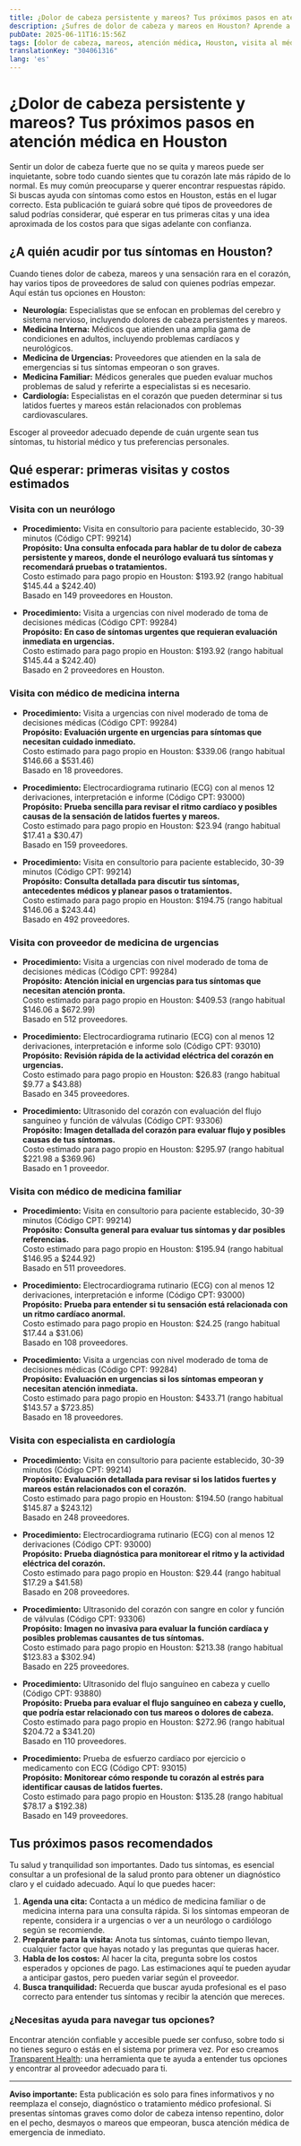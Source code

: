 ```yaml
---
title: ¿Dolor de cabeza persistente y mareos? Tus próximos pasos en atención médica en Houston  
description: ¿Sufres de dolor de cabeza y mareos en Houston? Aprende a quién acudir, qué procedimientos esperar y los costos estimados para guiar tus próximos pasos.  
pubDate: 2025-06-11T16:15:56Z
tags: [dolor de cabeza, mareos, atención médica, Houston, visita al médico, costos, neurología, cardiología]
translationKey: "304061316"
lang: 'es'
---
```


# ¿Dolor de cabeza persistente y mareos? Tus próximos pasos en atención médica en Houston

Sentir un dolor de cabeza fuerte que no se quita y mareos puede ser inquietante, sobre todo cuando sientes que tu corazón late más rápido de lo normal. Es muy común preocuparse y querer encontrar respuestas rápido. Si buscas ayuda con síntomas como estos en Houston, estás en el lugar correcto. Esta publicación te guiará sobre qué tipos de proveedores de salud podrías considerar, qué esperar en tus primeras citas y una idea aproximada de los costos para que sigas adelante con confianza.

## ¿A quién acudir por tus síntomas en Houston?

Cuando tienes dolor de cabeza, mareos y una sensación rara en el corazón, hay varios tipos de proveedores de salud con quienes podrías empezar. Aquí están tus opciones en Houston:

- **Neurología:** Especialistas que se enfocan en problemas del cerebro y sistema nervioso, incluyendo dolores de cabeza persistentes y mareos.  
- **Medicina Interna:** Médicos que atienden una amplia gama de condiciones en adultos, incluyendo problemas cardíacos y neurológicos.  
- **Medicina de Urgencias:** Proveedores que atienden en la sala de emergencias si tus síntomas empeoran o son graves.  
- **Medicina Familiar:** Médicos generales que pueden evaluar muchos problemas de salud y referirte a especialistas si es necesario.  
- **Cardiología:** Especialistas en el corazón que pueden determinar si tus latidos fuertes y mareos están relacionados con problemas cardiovasculares.

Escoger al proveedor adecuado depende de cuán urgente sean tus síntomas, tu historial médico y tus preferencias personales.

## Qué esperar: primeras visitas y costos estimados

### Visita con un neurólogo

- **Procedimiento:** Visita en consultorio para paciente establecido, 30-39 minutos (Código CPT: 99214)  
  **Propósito:** **Una consulta enfocada para hablar de tu dolor de cabeza persistente y mareos, donde el neurólogo evaluará tus síntomas y recomendará pruebas o tratamientos.**  
  Costo estimado para pago propio en Houston: $193.92 (rango habitual $145.44 a $242.40)  
  Basado en 149 proveedores en Houston.

- **Procedimiento:** Visita a urgencias con nivel moderado de toma de decisiones médicas (Código CPT: 99284)  
  **Propósito:** **En caso de síntomas urgentes que requieran evaluación inmediata en urgencias.**  
  Costo estimado para pago propio en Houston: $193.92 (rango habitual $145.44 a $242.40)  
  Basado en 2 proveedores en Houston.

### Visita con médico de medicina interna

- **Procedimiento:** Visita a urgencias con nivel moderado de toma de decisiones médicas (Código CPT: 99284)  
  **Propósito:** **Evaluación urgente en urgencias para síntomas que necesitan cuidado inmediato.**  
  Costo estimado para pago propio en Houston: $339.06 (rango habitual $146.66 a $531.46)  
  Basado en 18 proveedores.

- **Procedimiento:** Electrocardiograma rutinario (ECG) con al menos 12 derivaciones, interpretación e informe (Código CPT: 93000)  
  **Propósito:** **Prueba sencilla para revisar el ritmo cardíaco y posibles causas de la sensación de latidos fuertes y mareos.**  
  Costo estimado para pago propio en Houston: $23.94 (rango habitual $17.41 a $30.47)  
  Basado en 159 proveedores.

- **Procedimiento:** Visita en consultorio para paciente establecido, 30-39 minutos (Código CPT: 99214)  
  **Propósito:** **Consulta detallada para discutir tus síntomas, antecedentes médicos y planear pasos o tratamientos.**  
  Costo estimado para pago propio en Houston: $194.75 (rango habitual $146.06 a $243.44)  
  Basado en 492 proveedores.

### Visita con proveedor de medicina de urgencias

- **Procedimiento:** Visita a urgencias con nivel moderado de toma de decisiones médicas (Código CPT: 99284)  
  **Propósito:** **Atención inicial en urgencias para tus síntomas que necesitan atención pronta.**  
  Costo estimado para pago propio en Houston: $409.53 (rango habitual $146.06 a $672.99)  
  Basado en 512 proveedores.

- **Procedimiento:** Electrocardiograma rutinario (ECG) con al menos 12 derivaciones, interpretación e informe solo (Código CPT: 93010)  
  **Propósito:** **Revisión rápida de la actividad eléctrica del corazón en urgencias.**  
  Costo estimado para pago propio en Houston: $26.83 (rango habitual $9.77 a $43.88)  
  Basado en 345 proveedores.

- **Procedimiento:** Ultrasonido del corazón con evaluación del flujo sanguíneo y función de válvulas (Código CPT: 93306)  
  **Propósito:** **Imagen detallada del corazón para evaluar flujo y posibles causas de tus síntomas.**  
  Costo estimado para pago propio en Houston: $295.97 (rango habitual $221.98 a $369.96)  
  Basado en 1 proveedor.

### Visita con médico de medicina familiar

- **Procedimiento:** Visita en consultorio para paciente establecido, 30-39 minutos (Código CPT: 99214)  
  **Propósito:** **Consulta general para evaluar tus síntomas y dar posibles referencias.**  
  Costo estimado para pago propio en Houston: $195.94 (rango habitual $146.95 a $244.92)  
  Basado en 511 proveedores.

- **Procedimiento:** Electrocardiograma rutinario (ECG) con al menos 12 derivaciones, interpretación e informe (Código CPT: 93000)  
  **Propósito:** **Prueba para entender si tu sensación está relacionada con un ritmo cardíaco anormal.**  
  Costo estimado para pago propio en Houston: $24.25 (rango habitual $17.44 a $31.06)  
  Basado en 108 proveedores.

- **Procedimiento:** Visita a urgencias con nivel moderado de toma de decisiones médicas (Código CPT: 99284)  
  **Propósito:** **Evaluación en urgencias si los síntomas empeoran y necesitan atención inmediata.**  
  Costo estimado para pago propio en Houston: $433.71 (rango habitual $143.57 a $723.85)  
  Basado en 18 proveedores.

### Visita con especialista en cardiología

- **Procedimiento:** Visita en consultorio para paciente establecido, 30-39 minutos (Código CPT: 99214)  
  **Propósito:** **Evaluación detallada para revisar si los latidos fuertes y mareos están relacionados con el corazón.**  
  Costo estimado para pago propio en Houston: $194.50 (rango habitual $145.87 a $243.12)  
  Basado en 248 proveedores.

- **Procedimiento:** Electrocardiograma rutinario (ECG) con al menos 12 derivaciones (Código CPT: 93000)  
  **Propósito:** **Prueba diagnóstica para monitorear el ritmo y la actividad eléctrica del corazón.**  
  Costo estimado para pago propio en Houston: $29.44 (rango habitual $17.29 a $41.58)  
  Basado en 208 proveedores.

- **Procedimiento:** Ultrasonido del corazón con sangre en color y función de válvulas (Código CPT: 93306)  
  **Propósito:** **Imagen no invasiva para evaluar la función cardíaca y posibles problemas causantes de tus síntomas.**  
  Costo estimado para pago propio en Houston: $213.38 (rango habitual $123.83 a $302.94)  
  Basado en 225 proveedores.

- **Procedimiento:** Ultrasonido del flujo sanguíneo en cabeza y cuello (Código CPT: 93880)  
  **Propósito:** **Prueba para evaluar el flujo sanguíneo en cabeza y cuello, que podría estar relacionado con tus mareos o dolores de cabeza.**  
  Costo estimado para pago propio en Houston: $272.96 (rango habitual $204.72 a $341.20)  
  Basado en 110 proveedores.

- **Procedimiento:** Prueba de esfuerzo cardíaco por ejercicio o medicamento con ECG (Código CPT: 93015)  
  **Propósito:** **Monitorear cómo responde tu corazón al estrés para identificar causas de latidos fuertes.**  
  Costo estimado para pago propio en Houston: $135.28 (rango habitual $78.17 a $192.38)  
  Basado en 149 proveedores.

## Tus próximos pasos recomendados

Tu salud y tranquilidad son importantes. Dado tus síntomas, es esencial consultar a un profesional de la salud pronto para obtener un diagnóstico claro y el cuidado adecuado. Aquí lo que puedes hacer:

1. **Agenda una cita:** Contacta a un médico de medicina familiar o de medicina interna para una consulta rápida. Si los síntomas empeoran de repente, considera ir a urgencias o ver a un neurólogo o cardiólogo según se recomiende.  
2. **Prepárate para la visita:** Anota tus síntomas, cuánto tiempo llevan, cualquier factor que hayas notado y las preguntas que quieras hacer.  
3. **Habla de los costos:** Al hacer la cita, pregunta sobre los costos esperados y opciones de pago. Las estimaciones aquí te pueden ayudar a anticipar gastos, pero pueden variar según el proveedor.  
4. **Busca tranquilidad:** Recuerda que buscar ayuda profesional es el paso correcto para entender tus síntomas y recibir la atención que mereces.

### ¿Necesitas ayuda para navegar tus opciones?

Encontrar atención confiable y accesible puede ser confuso, sobre todo si no tienes seguro o estás en el sistema por primera vez. Por eso creamos [Transparent Health](https://transparenthealth.ai): una herramienta que te ayuda a entender tus opciones y encontrar al proveedor adecuado para ti.

---

**Aviso importante:** Esta publicación es solo para fines informativos y no reemplaza el consejo, diagnóstico o tratamiento médico profesional. Si presentas síntomas graves como dolor de cabeza intenso repentino, dolor en el pecho, desmayos o mareos que empeoran, busca atención médica de emergencia de inmediato.